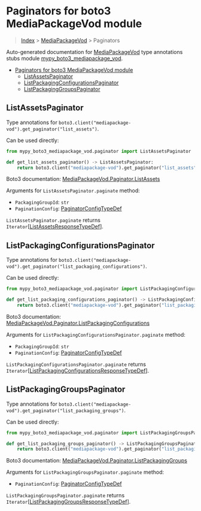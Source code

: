 # Paginators for boto3 MediaPackageVod module

> [Index](..) > [MediaPackageVod](.) > Paginators

Auto-generated documentation for
[MediaPackageVod](https://boto3.amazonaws.com/v1/documentation/api/1.17.72/reference/services/mediapackage-vod.html#MediaPackageVod)
type annotations stubs module
[mypy_boto3_mediapackage_vod](https://pypi.org/project/mypy-boto3-mediapackage-vod/).

- [Paginators for boto3 MediaPackageVod module](#paginators-for-boto3-mediapackagevod-module)
  - [ListAssetsPaginator](#listassetspaginator)
  - [ListPackagingConfigurationsPaginator](#listpackagingconfigurationspaginator)
  - [ListPackagingGroupsPaginator](#listpackaginggroupspaginator)

## ListAssetsPaginator

Type annotations for
`boto3.client("mediapackage-vod").get_paginator("list_assets")`.

Can be used directly:

```python
from mypy_boto3_mediapackage_vod.paginator import ListAssetsPaginator

def get_list_assets_paginator() -> ListAssetsPaginator:
    return boto3.client("mediapackage-vod").get_paginator("list_assets")
```

Boto3 documentation:
[MediaPackageVod.Paginator.ListAssets](https://boto3.amazonaws.com/v1/documentation/api/1.17.72/reference/services/mediapackage-vod.html#MediaPackageVod.Paginator.ListAssets)

Arguments for `ListAssetsPaginator.paginate` method:

- `PackagingGroupId`: `str`
- `PaginationConfig`:
  [PaginatorConfigTypeDef](./type_defs.md#paginatorconfigtypedef)

`ListAssetsPaginator.paginate` returns
`Iterator`\[[ListAssetsResponseTypeDef](./type_defs.md#listassetsresponsetypedef)\].

## ListPackagingConfigurationsPaginator

Type annotations for
`boto3.client("mediapackage-vod").get_paginator("list_packaging_configurations")`.

Can be used directly:

```python
from mypy_boto3_mediapackage_vod.paginator import ListPackagingConfigurationsPaginator

def get_list_packaging_configurations_paginator() -> ListPackagingConfigurationsPaginator:
    return boto3.client("mediapackage-vod").get_paginator("list_packaging_configurations")
```

Boto3 documentation:
[MediaPackageVod.Paginator.ListPackagingConfigurations](https://boto3.amazonaws.com/v1/documentation/api/1.17.72/reference/services/mediapackage-vod.html#MediaPackageVod.Paginator.ListPackagingConfigurations)

Arguments for `ListPackagingConfigurationsPaginator.paginate` method:

- `PackagingGroupId`: `str`
- `PaginationConfig`:
  [PaginatorConfigTypeDef](./type_defs.md#paginatorconfigtypedef)

`ListPackagingConfigurationsPaginator.paginate` returns
`Iterator`\[[ListPackagingConfigurationsResponseTypeDef](./type_defs.md#listpackagingconfigurationsresponsetypedef)\].

## ListPackagingGroupsPaginator

Type annotations for
`boto3.client("mediapackage-vod").get_paginator("list_packaging_groups")`.

Can be used directly:

```python
from mypy_boto3_mediapackage_vod.paginator import ListPackagingGroupsPaginator

def get_list_packaging_groups_paginator() -> ListPackagingGroupsPaginator:
    return boto3.client("mediapackage-vod").get_paginator("list_packaging_groups")
```

Boto3 documentation:
[MediaPackageVod.Paginator.ListPackagingGroups](https://boto3.amazonaws.com/v1/documentation/api/1.17.72/reference/services/mediapackage-vod.html#MediaPackageVod.Paginator.ListPackagingGroups)

Arguments for `ListPackagingGroupsPaginator.paginate` method:

- `PaginationConfig`:
  [PaginatorConfigTypeDef](./type_defs.md#paginatorconfigtypedef)

`ListPackagingGroupsPaginator.paginate` returns
`Iterator`\[[ListPackagingGroupsResponseTypeDef](./type_defs.md#listpackaginggroupsresponsetypedef)\].
